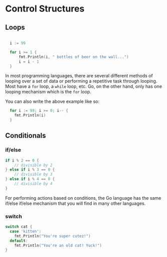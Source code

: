 # Control Structures

## Loops

```go

  i := 99

  for i >= 1 {
      fmt.Println(i, " bottles of beer on the wall...")
      i = i - 1
  }

```

In most programming languages, there are several different methods of looping
over a set of data or performing a repetitive task through looping. Most have
a `for` loop, a `while` loop, etc. Go, on the other hand, only has one looping
mechanism which is the `for` loop.

You can also write the above example like so:

```go
  for i := 99; i >= 0; i-- {
    fmt.Println(i)
  }
```

## Conditionals

### if/else
```go
if i % 2 == 0 {
    // divisible by 2
} else if i % 3 == 0 {
    // divisible by 3
} else if i % 4 == 0 {
    // divisible by 4
}
```

For performing actions based on conditions, the Go language has the same
if/else if/else mechanism that you will find in many other languages.

### switch

```go
switch cat {
  case 'kitten':
    fmt.Println("You're super cutez!")
  default:
    fmt.Println("You're an old cat! Yuck!")
}
```
